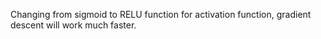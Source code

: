 Changing from sigmoid to RELU function for activation function, gradient descent will work much faster.